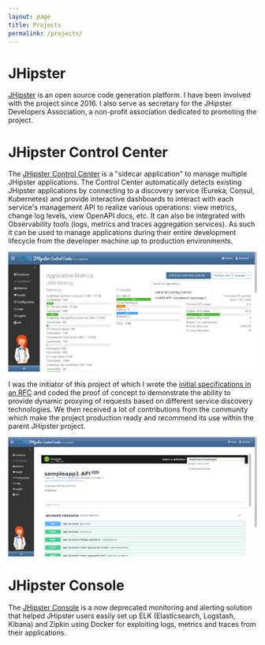 ```yaml
---
layout: page
title: Projects
permalink: /projects/
---
```


# JHipster

[JHipster](https://jhipster.tech) is an open source code generation platform. I have been involved with the project since 2016. I also serve as secretary for the JHipster Developers Association, a non-profit association dedicated to promoting the project.

# JHipster Control Center

The [JHipster Control Center](https://github.com/jhipster/jhipster-control-center) is a "sidecar application" to manage multiple JHipster applications.
The Control Center automatically detects existing JHipster applications by connecting to a discovery service (Eureka, Consul, Kubernetes) and provide interactive dashboards to interact with each service's management API to realize various operations: view metrics, change log levels, view OpenAPI docs, etc. It can also be integrated with Observability tools (logs, metrics and traces aggregation services). As such it can be used to manage applications during their entire development lifecycle from the developer machine up to production environments.

![Metrics Page 1](/images/jhipster-control-center/jhipster-control-center-metrics1.png)

I was the initiator of this project of which I wrote the [initial specifications in an RFC](https://github.com/jhipster/generator-jhipster/blob/master/rfcs/2-jhipster-rfc-jhipster-control-center.md) and coded the proof of concept to demonstrate the ability to provide dynamic proxying of requests based on different service discovery technologies. We then received a lot of contributions from the community which make the project production ready and recommend its use within the parent JHipster project.

![API docs Page](/images/jhipster-control-center/jhipster-control-center-api-docs.png)


# JHipster Console

The [JHipster Console](https://github.com/jhipster/jhipster-console) is a now deprecated monitoring and alerting solution that helped JHipster users easily set up ELK (Elasticsearch, Logstash, Kibana) and Zipkin using Docker for exploiting logs, metrics and traces from their applications.